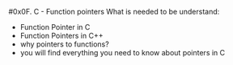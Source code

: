#0x0F. C - Function pointers
What is needed to be understand:
* Function Pointer in C
* Function Pointers in C++
* why pointers to functions?
* you will find everything you need to know about pointers in C
